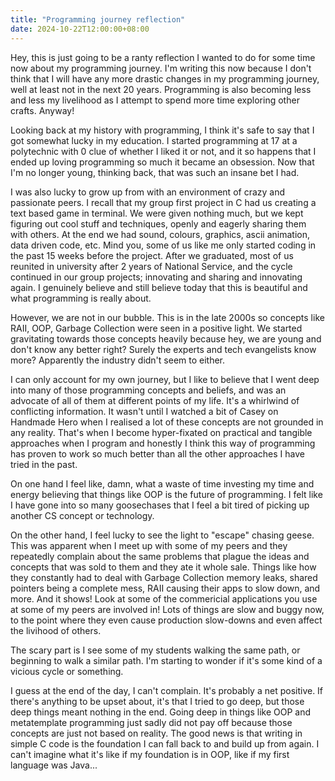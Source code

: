 ```yaml
---
title: "Programming journey reflection"
date: 2024-10-22T12:00:00+08:00
---
```


Hey, this is just going to be a ranty reflection I wanted to do for some time now about my programming journey. I'm writing this now because I don't think that I will have any more drastic changes in my programming journey, well at least not in the next 20 years. Programming is also becoming less and less my livelihood as I attempt to spend more time exploring other crafts. Anyway!

<!--more-->

Looking back at my history with programming, I think it's safe to say that I got somewhat lucky in my education. I started programming at 17 at a polytechnic with 0 clue of whether I liked it or not, and it so happens that I ended up loving programming so much it became an obsession. Now that I'm no longer young, thinking back, that was such an insane bet I had. 

I was also lucky to grow up from with an environment of crazy and passionate peers. I recall that my group first project in C had us creating a text based game in terminal. We were given nothing much, but we kept figuring out cool stuff and techniques, openly and eagerly sharing them with others. At the end we had sound, colours, graphics, ascii animation, data driven code, etc. Mind you, some of us like me only started coding in the past 15 weeks before the project. After we graduated, most of us reunited in university after 2 years of National Service, and the cycle continued in our group projects; innovating and sharing and innovating again. I genuinely believe and still believe today that this is beautiful and what programming is really about.

However, we are not in our bubble. This is in the late 2000s so concepts like RAII, OOP, Garbage Collection were seen in a positive light. We started gravitating towards those concepts heavily because hey, we are young and don't know any better right? Surely the experts and tech evangelists know more? Apparently the industry didn't seem to either. 

I can only account for my own journey, but I like to believe that I went deep into many of those programming concepts and beliefs, and was an advocate of all of them at different points of my life. It's a whirlwind of conflicting information. It wasn't until I watched a bit of Casey on Handmade Hero when I realised a lot of these concepts are not grounded in any reality. That's when I become hyper-fixated on practical and tangible approaches when I program and honestly I think this way of programming has proven to work so much better than all the other approaches I have tried in the past. 

On one hand I feel like, damn, what a waste of time investing my time and energy believing that things like OOP is the future of programming. I felt like I have gone into so many goosechases that I feel a bit tired of picking up another CS concept or technology. 

On the other hand, I feel lucky to see the light to "escape" chasing geese. This was apparent when I meet up with some of my peers and they repeatedly complain about the same problems that plague the ideas and concepts that was sold to them and they ate it whole sale. Things like how they constantly had to deal with Garbage Collection memory leaks, shared pointers  being a complete mess, RAII causing their apps to slow down, and more. And it shows! Look at some of the commericial applications you use at some of my peers are involved in! Lots of things are slow and buggy now, to the point where they even cause production slow-downs and even affect the livihood of others.

The scary part is I see some of my students walking the same path, or beginning to walk a similar path. I'm starting to wonder if it's some kind of a vicious cycle or something.

I guess at the end of the day, I can't complain. It's probably a net positive. If there's anything to be upset about, it's that I tried to go deep, but those deep things meant nothing in the end. Going deep in things like OOP and metatemplate programming just sadly did not pay off because those concepts are just not based on reality. The good news is that writing in simple C code is the foundation I can fall back to and build up from again. I can't imagine what it's like if my foundation is in OOP, like if my first language was Java... 

